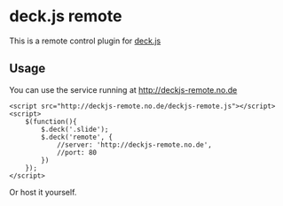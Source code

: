 # deck.js remote

This is a remote control plugin for [deck.js](http://imakewebthings.github.com/deck.js/)

## Usage

You can use the service running at http://deckjs-remote.no.de

	<script src="http://deckjs-remote.no.de/deckjs-remote.js"></script>
	<script>
		$(function(){
			$.deck('.slide');
			$.deck('remote', {
				//server: 'http://deckjs-remote.no.de',
				//port: 80
			})
		});
	</script>

Or host it yourself.